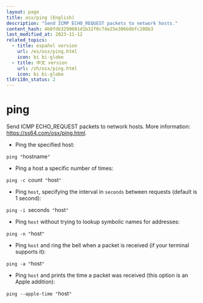 ```yaml
---
layout: page
title: osx/ping (English)
description: "Send ICMP ECHO_REQUEST packets to network hosts."
content_hash: 4b8fdb3299601d1b32f0c74e25e306b8bfc288b3
last_modified_at: 2023-11-12
related_topics:
  - title: español version
    url: /es/osx/ping.html
    icon: bi bi-globe
  - title: 中文 version
    url: /zh/osx/ping.html
    icon: bi bi-globe
tldri18n_status: 2
---
```

# ping

Send ICMP ECHO_REQUEST packets to network hosts.
More information: <https://ss64.com/osx/ping.html>.

- Ping the specified host:

`ping "`<span class="tldr-var badge badge-pill bg-dark-lm bg-white-dm text-white-lm text-dark-dm font-weight-bold">hostname</span>`"`

- Ping a host a specific number of times:

`ping -c `<span class="tldr-var badge badge-pill bg-dark-lm bg-white-dm text-white-lm text-dark-dm font-weight-bold">count</span>` "`<span class="tldr-var badge badge-pill bg-dark-lm bg-white-dm text-white-lm text-dark-dm font-weight-bold">host</span>`"`

- Ping `host`, specifying the interval in `seconds` between requests (default is 1 second):

`ping -i `<span class="tldr-var badge badge-pill bg-dark-lm bg-white-dm text-white-lm text-dark-dm font-weight-bold">seconds</span>` "`<span class="tldr-var badge badge-pill bg-dark-lm bg-white-dm text-white-lm text-dark-dm font-weight-bold">host</span>`"`

- Ping `host` without trying to lookup symbolic names for addresses:

`ping -n "`<span class="tldr-var badge badge-pill bg-dark-lm bg-white-dm text-white-lm text-dark-dm font-weight-bold">host</span>`"`

- Ping `host` and ring the bell when a packet is received (if your terminal supports it):

`ping -a "`<span class="tldr-var badge badge-pill bg-dark-lm bg-white-dm text-white-lm text-dark-dm font-weight-bold">host</span>`"`

- Ping `host` and prints the time a packet was received (this option is an Apple addition):

`ping --apple-time "`<span class="tldr-var badge badge-pill bg-dark-lm bg-white-dm text-white-lm text-dark-dm font-weight-bold">host</span>`"`
